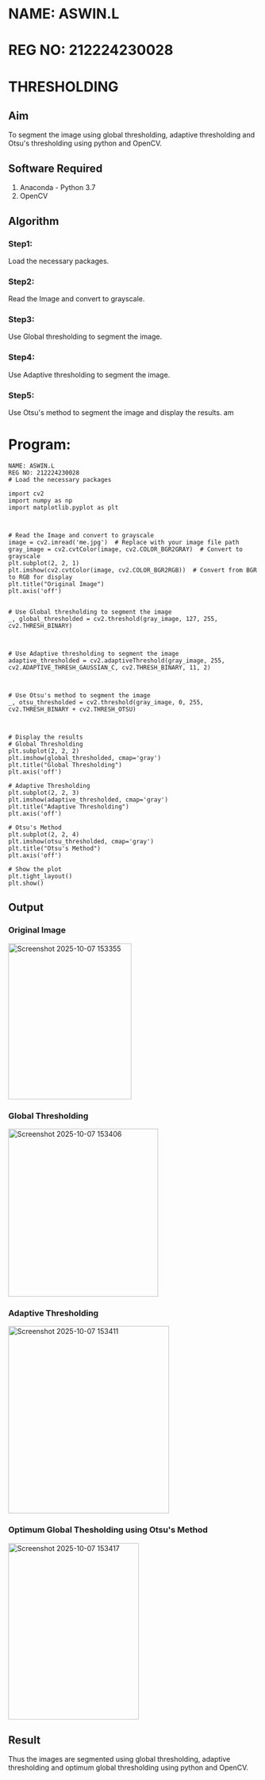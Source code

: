 # NAME: ASWIN.L
# REG NO: 212224230028
# THRESHOLDING
## Aim
To segment the image using global thresholding, adaptive thresholding and Otsu's thresholding using python and OpenCV.

## Software Required
1. Anaconda - Python 3.7
2. OpenCV

## Algorithm

### Step1:
Load the necessary packages.

### Step2:
Read the Image and convert to grayscale.

### Step3:
Use Global thresholding to segment the image.

### Step4:
Use Adaptive thresholding to segment the image.

### Step5:
Use Otsu's method to segment the image and display the results.
am

# Program:
```
NAME: ASWIN.L
REG NO: 212224230028
# Load the necessary packages

import cv2
import numpy as np
import matplotlib.pyplot as plt



# Read the Image and convert to grayscale
image = cv2.imread('me.jpg')  # Replace with your image file path
gray_image = cv2.cvtColor(image, cv2.COLOR_BGR2GRAY)  # Convert to grayscale
plt.subplot(2, 2, 1)
plt.imshow(cv2.cvtColor(image, cv2.COLOR_BGR2RGB))  # Convert from BGR to RGB for display
plt.title("Original Image")
plt.axis('off')


# Use Global thresholding to segment the image
_, global_thresholded = cv2.threshold(gray_image, 127, 255, cv2.THRESH_BINARY)



# Use Adaptive thresholding to segment the image
adaptive_thresholded = cv2.adaptiveThreshold(gray_image, 255, cv2.ADAPTIVE_THRESH_GAUSSIAN_C, cv2.THRESH_BINARY, 11, 2)



# Use Otsu's method to segment the image 
_, otsu_thresholded = cv2.threshold(gray_image, 0, 255, cv2.THRESH_BINARY + cv2.THRESH_OTSU)



# Display the results
# Global Thresholding
plt.subplot(2, 2, 2)
plt.imshow(global_thresholded, cmap='gray')
plt.title("Global Thresholding")
plt.axis('off')

# Adaptive Thresholding
plt.subplot(2, 2, 3)
plt.imshow(adaptive_thresholded, cmap='gray')
plt.title("Adaptive Thresholding")
plt.axis('off')

# Otsu's Method
plt.subplot(2, 2, 4)
plt.imshow(otsu_thresholded, cmap='gray')
plt.title("Otsu's Method")
plt.axis('off')

# Show the plot
plt.tight_layout()
plt.show()

```
## Output

### Original Image
<img width="248" height="314" alt="Screenshot 2025-10-07 153355" src="https://github.com/user-attachments/assets/387bdb28-730a-4980-b06f-e558fc411ec6" />


### Global Thresholding
<img width="302" height="338" alt="Screenshot 2025-10-07 153406" src="https://github.com/user-attachments/assets/7c01d28a-184a-4b44-98ae-95a3e9b4f7f9" />


### Adaptive Thresholding
<img width="324" height="377" alt="Screenshot 2025-10-07 153411" src="https://github.com/user-attachments/assets/62ee460c-dd35-4018-8f8b-ad6976e71c1c" />


### Optimum Global Thesholding using Otsu's Method
<img width="263" height="355" alt="Screenshot 2025-10-07 153417" src="https://github.com/user-attachments/assets/248f242e-599a-481c-9dc5-1a2aeb4e73ba" />



## Result
Thus the images are segmented using global thresholding, adaptive thresholding and optimum global thresholding using python and OpenCV.
